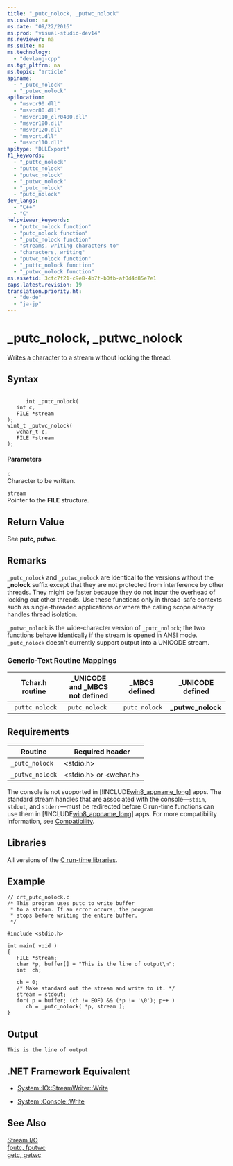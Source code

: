 ```yaml
---
title: "_putc_nolock, _putwc_nolock"
ms.custom: na
ms.date: "09/22/2016"
ms.prod: "visual-studio-dev14"
ms.reviewer: na
ms.suite: na
ms.technology: 
  - "devlang-cpp"
ms.tgt_pltfrm: na
ms.topic: "article"
apiname: 
  - "_putc_nolock"
  - "_putwc_nolock"
apilocation: 
  - "msvcr90.dll"
  - "msvcr80.dll"
  - "msvcr110_clr0400.dll"
  - "msvcr100.dll"
  - "msvcr120.dll"
  - "msvcrt.dll"
  - "msvcr110.dll"
apitype: "DLLExport"
f1_keywords: 
  - "_puttc_nolock"
  - "puttc_nolock"
  - "putwc_nolock"
  - "_putwc_nolock"
  - "_putc_nolock"
  - "putc_nolock"
dev_langs: 
  - "C++"
  - "C"
helpviewer_keywords: 
  - "puttc_nolock function"
  - "putc_nolock function"
  - "_putc_nolock function"
  - "streams, writing characters to"
  - "characters, writing"
  - "putwc_nolock function"
  - "_puttc_nolock function"
  - "_putwc_nolock function"
ms.assetid: 3cfc7f21-c9e8-4b7f-b0fb-af0d4d85e7e1
caps.latest.revision: 19
translation.priority.ht: 
  - "de-de"
  - "ja-jp"
---
```

# _putc_nolock, _putwc_nolock
Writes a character to a stream without locking the thread.  
  
## Syntax  
  
```  
  
      int _putc_nolock(  
   int c,  
   FILE *stream   
);  
wint_t _putwc_nolock(  
   wchar_t c,  
   FILE *stream   
);  
```  
  
#### Parameters  
 `c`  
 Character to be written.  
  
 `stream`  
 Pointer to the **FILE** structure.  
  
## Return Value  
 See **putc, putwc**.  
  
## Remarks  
 `_putc_nolock` and `_putwc_nolock` are identical to the versions without the **_nolock** suffix except that they are not protected from interference by other threads. They might be faster because they do not incur the overhead of locking out other threads. Use these functions only in thread-safe contexts such as single-threaded applications or where the calling scope already handles thread isolation.  
  
 `_putwc_nolock` is the wide-character version of `_putc_nolock`; the two functions behave identically if the stream is opened in ANSI mode. `_putc_nolock` doesn't currently support output into a UNICODE stream.  
  
### Generic-Text Routine Mappings  
  
|Tchar.h routine|_UNICODE and _MBCS not defined|_MBCS defined|_UNICODE defined|  
|---------------------|--------------------------------------|--------------------|-----------------------|  
|`_puttc_nolock`|`_putc_nolock`|`_putc_nolock`|**_putwc_nolock**|  
  
## Requirements  
  
|Routine|Required header|  
|-------------|---------------------|  
|`_putc_nolock`|<stdio.h>|  
|`_putwc_nolock`|<stdio.h> or <wchar.h>|  
  
 The console is not supported in [!INCLUDE[win8_appname_long](../vs140/includes/win8_appname_long_md.md)] apps. The standard stream handles that are associated with the console—`stdin`, `stdout`, and `stderr`—must be redirected before C run-time functions can use them in [!INCLUDE[win8_appname_long](../vs140/includes/win8_appname_long_md.md)] apps. For more compatibility information, see [Compatibility](../vs140/compatibility.md).  
  
## Libraries  
 All versions of the [C run-time libraries](../vs140/crt-library-features.md).  
  
## Example  
  
```  
// crt_putc_nolock.c  
/* This program uses putc to write buffer  
 * to a stream. If an error occurs, the program  
 * stops before writing the entire buffer.  
 */  
  
#include <stdio.h>  
  
int main( void )  
{  
   FILE *stream;  
   char *p, buffer[] = "This is the line of output\n";  
   int  ch;  
  
   ch = 0;  
   /* Make standard out the stream and write to it. */  
   stream = stdout;  
   for( p = buffer; (ch != EOF) && (*p != '\0'); p++ )  
      ch = _putc_nolock( *p, stream );  
}  
```  
  
## Output  
  
```  
This is the line of output  
```  
  
## .NET Framework Equivalent  
  
-   [System::IO::StreamWriter::Write](https://msdn.microsoft.com/en-us/library/system.io.streamwriter.write.aspx)  
  
-   [System::Console::Write](https://msdn.microsoft.com/en-us/library/system.console.write.aspx)  
  
## See Also  
 [Stream I/O](../vs140/stream-i-o.md)   
 [fputc, fputwc](../vs140/fputc--fputwc.md)   
 [getc, getwc](../vs140/getc--getwc.md)